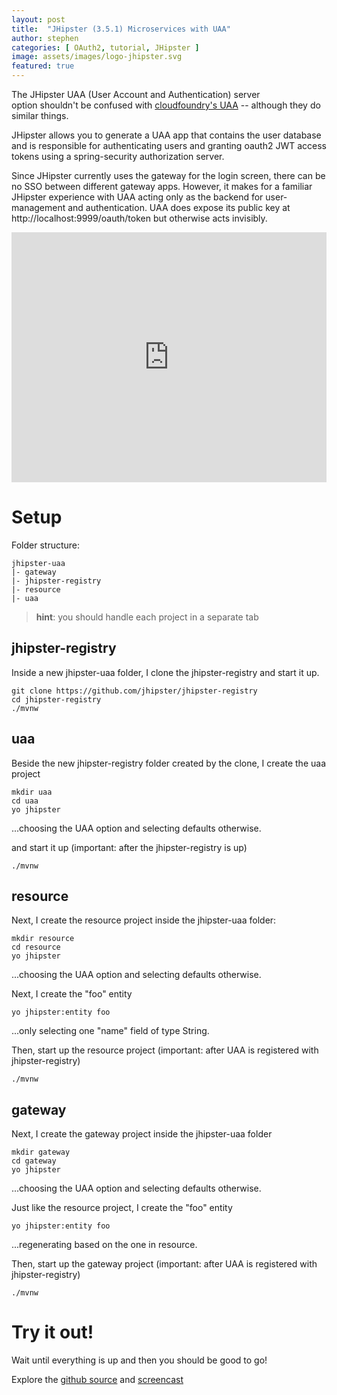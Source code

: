 ```yaml
---
layout: post
title:  "JHipster (3.5.1) Microservices with UAA"
author: stephen
categories: [ OAuth2, tutorial, JHipster ]
image: assets/images/logo-jhipster.svg
featured: true
---
```

The JHipster UAA (User Account and Authentication) server option shouldn't be confused with [cloudfoundry's UAA](https://github.com/cloudfoundry/uaa) -- although they do similar things. 

JHipster allows you to generate a UAA app that contains the user database and is responsible for authenticating users and granting oauth2 JWT access tokens using a spring-security authorization server.

Since JHipster currently uses the gateway for the login screen, there can be no SSO between different gateway apps. However, it makes for a familiar JHipster experience with UAA acting only as the backend for user-management and authentication. UAA does expose its public key at http://localhost:9999/oauth/token but otherwise acts invisibly.

<iframe style="width: 100%; height: 400px; border: 0" src="https://www.youtube.com/embed/tNBt8UjnPK4">
</iframe>

# Setup

Folder structure:

    jhipster-uaa
    |- gateway
    |- jhipster-registry
    |- resource
    |- uaa

> **hint**: you should handle each project in a separate tab

## jhipster-registry
Inside a new jhipster-uaa folder, I clone the jhipster-registry and start it up.
    
    git clone https://github.com/jhipster/jhipster-registry
    cd jhipster-registry
    ./mvnw

## uaa
Beside the new jhipster-registry folder created by the clone, I create the uaa project

    mkdir uaa
    cd uaa
    yo jhipster

...choosing the UAA option and selecting defaults otherwise.

and start it up (important: after the jhipster-registry is up)

    ./mvnw

## resource
Next, I create the resource project inside the jhipster-uaa folder:

    mkdir resource
    cd resource
    yo jhipster

...choosing the UAA option and selecting defaults otherwise.

Next, I create the "foo" entity
    
    yo jhipster:entity foo

...only selecting one "name" field of type String.

Then, start up the resource project (important: after UAA is registered with jhipster-registry)

    ./mvnw

## gateway
Next, I create the gateway project inside the jhipster-uaa folder

    mkdir gateway
    cd gateway
    yo jhipster

...choosing the UAA option and selecting defaults otherwise.

Just like the resource project, I create the "foo" entity

    yo jhipster:entity foo

...regenerating based on the one in resource.

Then, start up the gateway project (important: after UAA is registered with jhipster-registry)

    ./mvnw

# Try it out!
Wait until everything is up and then you should be good to go!

Explore the [github source](https://github.com/sdoxsee/stackoverflow-38507565) and [screencast](https://www.youtube.com/watch?v=tNBt8UjnPK4)
